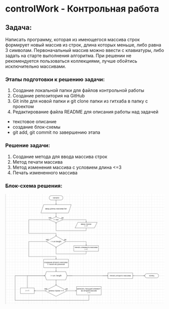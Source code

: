 # controlWork - Контрольная работа

## Задача:
Написать программу, которая из имеющегося массива строк формирует новый массив из строк, длина которых меньше, либо равна 3 символам. Первоначальный массив можно ввести с клавиатуры, либо задать на старте выполнения алгоритма. При решении не рекомендуется пользоваться коллекциями, лучше обойтись исключительно массивами.

### Этапы подготовки к решению задачи:
1. Создание локальной папки для файлов контрольной работы
2. Создание репозитория на GitHub
3. Git inite для новой папки и git clone папки из гитхаба в папку с проектом 
4. Редактирование файла README для описания работы над задачей
- текстовое описание
- создание блок-схемы
- git add, git commit по завершению этапа

### Решение задачи:
1. Создание метода для ввода массива строк
2. Метод печати массива
3. Метод изменения массива с условием длина <=3
4. Печать измененного массива

### Блок-схема решения:
![блок-схема решения](shema.png)